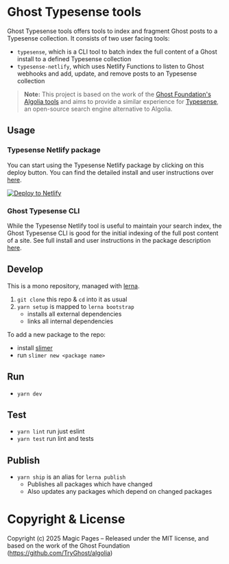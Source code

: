 # Ghost Typesense tools

Ghost Typesense tools offers tools to index and fragment Ghost posts to a Typesense collection. It consists of two user facing tools:

- `typesense`, which is a CLI tool to batch index the full content of a Ghost install to a defined Typesense collection
- `typesense-netlify`, which uses Netlify Functions to listen to Ghost webhooks and add, update, and remove posts to an Typesense collection

> **Note:** This project is based on the work of the [Ghost Foundation's Algolia tools](https://github.com/TryGhost/algolia) and aims to provide a similar experience for [Typesense](https://typesense.org/), an open-source search engine alternative to Algolia.

## Usage

### Typesense Netlify package

You can start using the Typesense Netlify package by clicking on this deploy button. You can find the detailed install and user instructions over [here](https://github.com/magicpages/ghost-typesense/tree/master/packages/typesense-netlify).

[![Deploy to Netlify](https://www.netlify.com/img/deploy/button.svg)](https://app.netlify.com/start/deploy?repository=https://github.com/magicpages/ghost-typesense)

### Ghost Typesense CLI

While the Typesense Netlify tool is useful to maintain your search index, the Ghost Typesense CLI is good for the initial indexing of the full post content of a site. See full install and user instructions in the package description [here](https://github.com/magicpages/ghost-typesense/tree/master/packages/typesense).

## Develop

This is a mono repository, managed with [lerna](https://lernajs.io/).

1. `git clone` this repo & `cd` into it as usual
2. `yarn setup` is mapped to `lerna bootstrap`
   - installs all external dependencies
   - links all internal dependencies

To add a new package to the repo:
   - install [slimer](https://github.com/TryGhost/slimer)
   - run `slimer new <package name>`


## Run

- `yarn dev`


## Test

- `yarn lint` run just eslint
- `yarn test` run lint and tests


## Publish

- `yarn ship` is an alias for `lerna publish`
    - Publishes all packages which have changed
    - Also updates any packages which depend on changed packages


# Copyright & License

Copyright (c) 2025 Magic Pages – Released under the MIT license, and based on the work of the Ghost Foundation (https://github.com/TryGhost/algolia)

